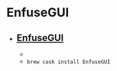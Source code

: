 # EnfuseGUI
- [EnfuseGUI](http://software.bergmark.com/enfusegui/Main.html)
  - 
  - 
  - `brew cask install EnfuseGUI`
